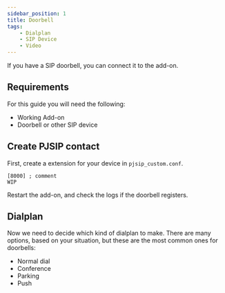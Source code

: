 ```yaml
---
sidebar_position: 1
title: Doorbell
tags:
    - Dialplan
    - SIP Device
    - Video
---
```


If you have a SIP doorbell, you can connect it to the add-on.

## Requirements

For this guide you will need the following:

- Working Add-on
- Doorbell or other SIP device

## Create PJSIP contact

First, create a extension for your device in `pjsip_custom.conf`.

```editorconfig title="pjsip_custom.conf"
[8000] ; comment
WIP
```

Restart the add-on, and check the logs if the doorbell registers.

## Dialplan

Now we need to decide which kind of dialplan to make. There are many options, based on your situation, but these are the most common ones for doorbells:

- Normal dial
- Conference
- Parking
- Push